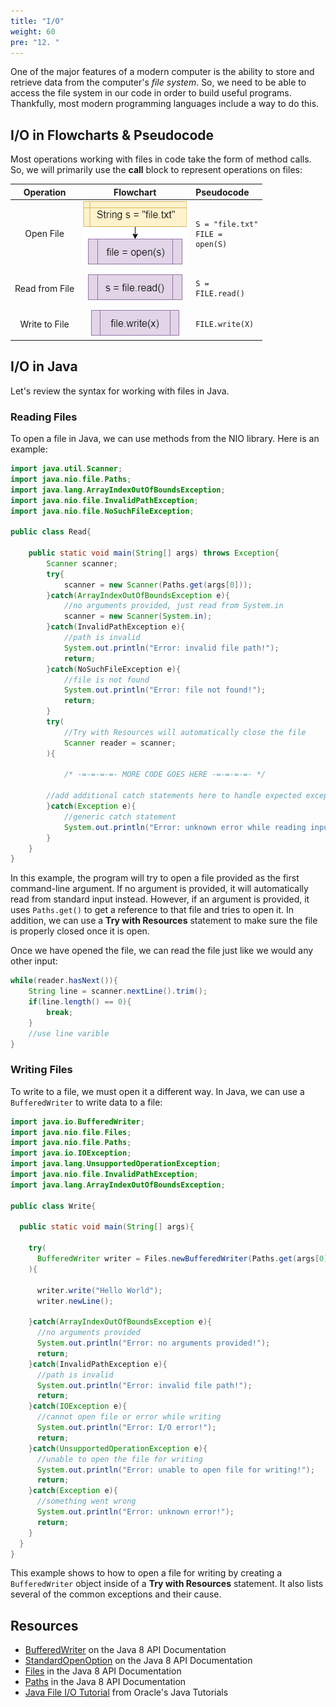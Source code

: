 ```yaml
---
title: "I/O"
weight: 60
pre: "12. "
---
```

One of the major features of a modern computer is the ability to store and retrieve data from the computer's _file system_. So, we need to be able to access the file system in our code in order to build useful programs. Thankfully, most modern programming languages include a way to do this.

## I/O in Flowcharts & Pseudocode

Most operations working with files in code take the form of method calls. So, we will primarily use the **call** block to represent operations on files:

| Operation | Flowchart | Pseudocode |
|:---------:|:---------:|:-----------|
| Open File | ![Open File Flowchart Block](../../../images/1/1.3.x.12.file1.png) | <pre><code>S = "file.txt"<br>FILE = open(S)</code></pre> |
| Read from File | ![Read from File Flowchart Block](../../../images/1/1.3.x.12.file2.png) | <pre><code>S = FILE.read()</code></pre> |
| Write to File | ![Write to File Flowchart Blocks](../../../images/1/1.3.x.12.file3.png) | <pre><code>FILE.write(X)</code></pre> |

## I/O in Java

Let's review the syntax for working with files in Java.

### Reading Files

To open a file in Java, we can use methods from the NIO library. Here is an example:

```java
import java.util.Scanner;
import java.nio.file.Paths;
import java.lang.ArrayIndexOutOfBoundsException;
import java.nio.file.InvalidPathException;
import java.nio.file.NoSuchFileException;

public class Read{
  
    public static void main(String[] args) throws Exception{
        Scanner scanner;
        try{
            scanner = new Scanner(Paths.get(args[0]));
        }catch(ArrayIndexOutOfBoundsException e){
            //no arguments provided, just read from System.in
            scanner = new Scanner(System.in);
        }catch(InvalidPathException e){
            //path is invalid
            System.out.println("Error: invalid file path!");
            return;
        }catch(NoSuchFileException e){
            //file is not found
            System.out.println("Error: file not found!");
            return;
        }
        try(
            //Try with Resources will automatically close the file
            Scanner reader = scanner;
        ){

            /* -=-=-=-=- MORE CODE GOES HERE -=-=-=-=- */

        //add additional catch statements here to handle expected exceptions
        }catch(Exception e){
            //generic catch statement
            System.out.println("Error: unknown error while reading input!");
        }
    }
}
```

In this example, the program will try to open a file provided as the first command-line argument. If no argument is provided, it will automatically read from standard input instead. However, if an argument is provided, it uses `Paths.get()` to get a reference to that file and tries to open it. In addition, we can use a **Try with Resources** statement to make sure the file is properly closed once it is open.

Once we have opened the file, we can read the file just like we would any other input:

```java
while(reader.hasNext()){
    String line = scanner.nextLine().trim();
    if(line.length() == 0){
        break;
    }
    //use line varible
}
```

### Writing Files

To write to a file, we must open it a different way. In Java, we can use a `BufferedWriter` to write data to a file:

```java
import java.io.BufferedWriter;
import java.nio.file.Files;
import java.nio.file.Paths;
import java.io.IOException;
import java.lang.UnsupportedOperationException;
import java.nio.file.InvalidPathException;
import java.lang.ArrayIndexOutOfBoundsException;

public class Write{

  public static void main(String[] args){
  
    try(
      BufferedWriter writer = Files.newBufferedWriter(Paths.get(args[0]));
    ){
   
      writer.write("Hello World");
      writer.newLine();
   
    }catch(ArrayIndexOutOfBoundsException e){
      //no arguments provided
      System.out.println("Error: no arguments provided!");
      return;
    }catch(InvalidPathException e){
      //path is invalid
      System.out.println("Error: invalid file path!");
      return;
    }catch(IOException e){
      //cannot open file or error while writing
      System.out.println("Error: I/O error!");
      return;
    }catch(UnsupportedOperationException e){
      //unable to open the file for writing
      System.out.println("Error: unable to open file for writing!");
      return;
    }catch(Exception e){
      //something went wrong
      System.out.println("Error: unknown error!");
      return;
    }
  }
}
```

This example shows to how to open a file for writing by creating a `BufferedWriter` object inside of a **Try with Resources** statement. It also lists several of the common exceptions and their cause. 

## Resources

* [BufferedWriter](https://docs.oracle.com/javase/8/docs/api/java/io/BufferedWriter.html) on the Java 8 API Documentation
* [StandardOpenOption](https://docs.oracle.com/javase/8/docs/api/java/nio/file/StandardOpenOption.html) on the Java 8 API Documentation
* [Files](https://docs.oracle.com/javase/8/docs/api/java/nio/file/Files.html) in the Java 8 API Documentation
* [Paths](https://docs.oracle.com/javase/8/docs/api/java/nio/file/Paths.html) in the Java 8 API Documentation
* [Java File I/O Tutorial](https://docs.oracle.com/javase/tutorial/essential/io/fileio.html) from Oracle's Java Tutorials
